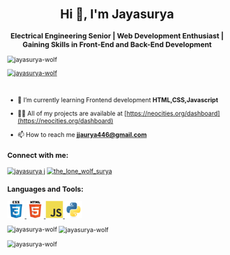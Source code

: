 <h1 align="center">Hi 👋, I'm Jayasurya</h1>
<h3 align="center">Electrical Engineering Senior | Web Development Enthusiast | Gaining Skills in Front-End and Back-End Development</h3>

<p align="left"> <img src="https://komarev.com/ghpvc/?username=jayasurya-wolf&label=Profile%20views&color=0e75b6&style=flat" alt="jayasurya-wolf" /> </p>

<p align="left"> <a href="https://github.com/ryo-ma/github-profile-trophy"><img src="https://github-profile-trophy.vercel.app/?username=jayasurya-wolf" alt="jayasurya-wolf" /></a> </p>

<p align="left"> <a href="https://twitter.com/" target="blank"><img src="https://img.shields.io/twitter/follow/?logo=twitter&style=for-the-badge" alt="" /></a> </p>

- 🌱 I’m currently learning Frontend development **HTML,CSS,Javascript**

- 👨‍💻 All of my projects are available at [https://neocities.org/dashboard](https://neocities.org/dashboard)

- 📫 How to reach me **jjaurya446@gmail.com**

<h3 align="left">Connect with me:</h3>
<p align="left">
<a href="https://linkedin.com/in/jayasurya j" target="blank"><img align="center" src="https://raw.githubusercontent.com/rahuldkjain/github-profile-readme-generator/master/src/images/icons/Social/linked-in-alt.svg" alt="jayasurya j" height="30" width="40" /></a>
<a href="https://instagram.com/the_lone_wolf_surya" target="blank"><img align="center" src="https://raw.githubusercontent.com/rahuldkjain/github-profile-readme-generator/master/src/images/icons/Social/instagram.svg" alt="the_lone_wolf_surya" height="30" width="40" /></a>
</p>

<h3 align="left">Languages and Tools:</h3>
<p align="left"> <a href="https://www.w3schools.com/css/" target="_blank" rel="noreferrer"> <img src="https://raw.githubusercontent.com/devicons/devicon/master/icons/css3/css3-original-wordmark.svg" alt="css3" width="40" height="40"/> </a> <a href="https://www.w3.org/html/" target="_blank" rel="noreferrer"> <img src="https://raw.githubusercontent.com/devicons/devicon/master/icons/html5/html5-original-wordmark.svg" alt="html5" width="40" height="40"/> </a> <a href="https://developer.mozilla.org/en-US/docs/Web/JavaScript" target="_blank" rel="noreferrer"> <img src="https://raw.githubusercontent.com/devicons/devicon/master/icons/javascript/javascript-original.svg" alt="javascript" width="40" height="40"/> </a> <a href="https://www.python.org" target="_blank" rel="noreferrer"> <img src="https://raw.githubusercontent.com/devicons/devicon/master/icons/python/python-original.svg" alt="python" width="40" height="40"/> </a> </p>

<p><img align="left" src="https://github-readme-stats.vercel.app/api/top-langs?username=jayasurya-wolf&show_icons=true&locale=en&layout=compact" alt="jayasurya-wolf" /></p>

<p>&nbsp;<img align="center" src="https://github-readme-stats.vercel.app/api?username=jayasurya-wolf&show_icons=true&locale=en" alt="jayasurya-wolf" /></p>

<p><img align="center" src="https://github-readme-streak-stats.herokuapp.com/?user=jayasurya-wolf&" alt="jayasurya-wolf" /></p>
